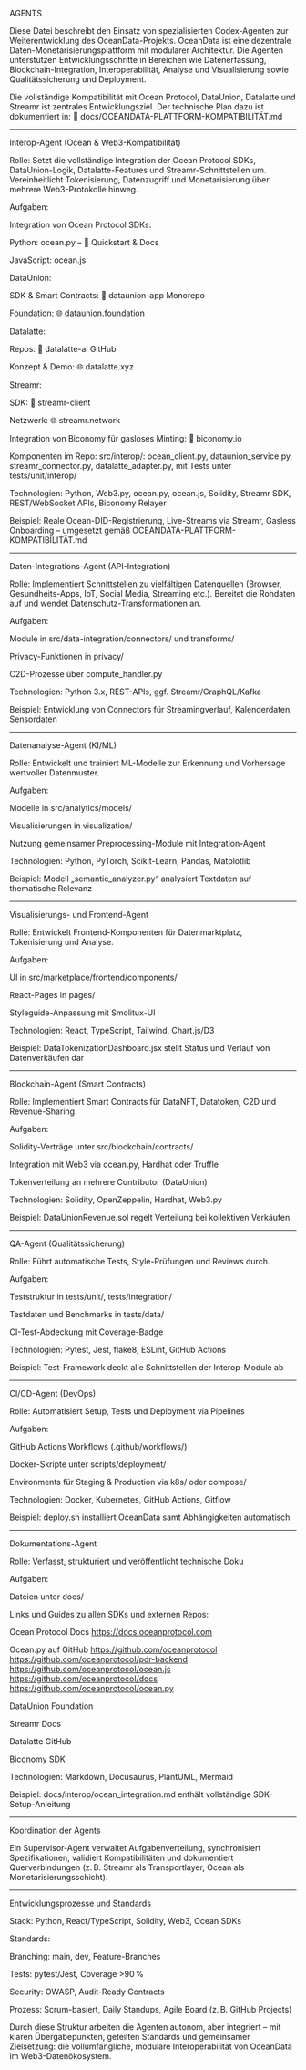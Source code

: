 AGENTS

Diese Datei beschreibt den Einsatz von spezialisierten Codex-Agenten zur Weiterentwicklung des OceanData-Projekts. OceanData ist eine dezentrale Daten-Monetarisierungsplattform mit modularer Architektur. Die Agenten unterstützen Entwicklungsschritte in Bereichen wie Datenerfassung, Blockchain-Integration, Interoperabilität, Analyse und Visualisierung sowie Qualitätssicherung und Deployment.

Die vollständige Kompatibilität mit Ocean Protocol, DataUnion, Datalatte und Streamr ist zentrales Entwicklungsziel. Der technische Plan dazu ist dokumentiert in: 📄 docs/OCEANDATA-PLATTFORM-KOMPATIBILITÄT.md


---

Interop-Agent (Ocean & Web3-Kompatibilität)

Rolle: Setzt die vollständige Integration der Ocean Protocol SDKs, DataUnion-Logik, Datalatte-Features und Streamr-Schnittstellen um. Vereinheitlicht Tokenisierung, Datenzugriff und Monetarisierung über mehrere Web3-Protokolle hinweg.

Aufgaben:

Integration von Ocean Protocol SDKs:

Python: ocean.py – 📘 Quickstart & Docs

JavaScript: ocean.js


DataUnion:

SDK & Smart Contracts: 📁 dataunion-app Monorepo

Foundation: 🌐 dataunion.foundation


Datalatte:

Repos: 📁 datalatte-ai GitHub

Konzept & Demo: 🌐 datalatte.xyz


Streamr:

SDK: 📘 streamr-client

Netzwerk: 🌐 streamr.network


Integration von Biconomy für gasloses Minting: 📘 biconomy.io


Komponenten im Repo: src/interop/: ocean_client.py, dataunion_service.py, streamr_connector.py, datalatte_adapter.py, mit Tests unter tests/unit/interop/

Technologien: Python, Web3.py, ocean.py, ocean.js, Solidity, Streamr SDK, REST/WebSocket APIs, Biconomy Relayer

Beispiel: Reale Ocean-DID-Registrierung, Live-Streams via Streamr, Gasless Onboarding – umgesetzt gemäß OCEANDATA-PLATTFORM-KOMPATIBILITÄT.md


---

Daten-Integrations-Agent (API-Integration)

Rolle: Implementiert Schnittstellen zu vielfältigen Datenquellen (Browser, Gesundheits-Apps, IoT, Social Media, Streaming etc.). Bereitet die Rohdaten auf und wendet Datenschutz-Transformationen an.

Aufgaben:

Module in src/data-integration/connectors/ und transforms/

Privacy-Funktionen in privacy/

C2D-Prozesse über compute_handler.py


Technologien: Python 3.x, REST-APIs, ggf. Streamr/GraphQL/Kafka

Beispiel: Entwicklung von Connectors für Streamingverlauf, Kalenderdaten, Sensordaten


---

Datenanalyse-Agent (KI/ML)

Rolle: Entwickelt und trainiert ML-Modelle zur Erkennung und Vorhersage wertvoller Datenmuster.

Aufgaben:

Modelle in src/analytics/models/

Visualisierungen in visualization/

Nutzung gemeinsamer Preprocessing-Module mit Integration-Agent


Technologien: Python, PyTorch, Scikit-Learn, Pandas, Matplotlib

Beispiel: Modell „semantic_analyzer.py“ analysiert Textdaten auf thematische Relevanz


---

Visualisierungs- und Frontend-Agent

Rolle: Entwickelt Frontend-Komponenten für Datenmarktplatz, Tokenisierung und Analyse.

Aufgaben:

UI in src/marketplace/frontend/components/

React-Pages in pages/

Styleguide-Anpassung mit Smolitux-UI


Technologien: React, TypeScript, Tailwind, Chart.js/D3

Beispiel: DataTokenizationDashboard.jsx stellt Status und Verlauf von Datenverkäufen dar


---

Blockchain-Agent (Smart Contracts)

Rolle: Implementiert Smart Contracts für DataNFT, Datatoken, C2D und Revenue-Sharing.

Aufgaben:

Solidity-Verträge unter src/blockchain/contracts/

Integration mit Web3 via ocean.py, Hardhat oder Truffle

Tokenverteilung an mehrere Contributor (DataUnion)


Technologien: Solidity, OpenZeppelin, Hardhat, Web3.py

Beispiel: DataUnionRevenue.sol regelt Verteilung bei kollektiven Verkäufen


---

QA-Agent (Qualitätssicherung)

Rolle: Führt automatische Tests, Style-Prüfungen und Reviews durch.

Aufgaben:

Teststruktur in tests/unit/, tests/integration/

Testdaten und Benchmarks in tests/data/

CI-Test-Abdeckung mit Coverage-Badge


Technologien: Pytest, Jest, flake8, ESLint, GitHub Actions

Beispiel: Test-Framework deckt alle Schnittstellen der Interop-Module ab


---

CI/CD-Agent (DevOps)

Rolle: Automatisiert Setup, Tests und Deployment via Pipelines

Aufgaben:

GitHub Actions Workflows (.github/workflows/)

Docker-Skripte unter scripts/deployment/

Environments für Staging & Production via k8s/ oder compose/


Technologien: Docker, Kubernetes, GitHub Actions, Gitflow

Beispiel: deploy.sh installiert OceanData samt Abhängigkeiten automatisch


---

Dokumentations-Agent

Rolle: Verfasst, strukturiert und veröffentlicht technische Doku

Aufgaben:

Dateien unter docs/

Links und Guides zu allen SDKs und externen Repos:

Ocean Protocol Docs 
https://docs.oceanprotocol.com

Ocean.py auf GitHub
https://github.com/oceanprotocol
https://github.com/oceanprotocol/pdr-backend
https://github.com/oceanprotocol/ocean.js
https://github.com/oceanprotocol/docs
https://github.com/oceanprotocol/ocean.py

DataUnion Foundation

Streamr Docs

Datalatte GitHub

Biconomy SDK



Technologien: Markdown, Docusaurus, PlantUML, Mermaid

Beispiel: docs/interop/ocean_integration.md enthält vollständige SDK-Setup-Anleitung


---

Koordination der Agents

Ein Supervisor-Agent verwaltet Aufgabenverteilung, synchronisiert Spezifikationen, validiert Kompatibilitäten und dokumentiert Querverbindungen (z. B. Streamr als Transportlayer, Ocean als Monetarisierungsschicht).


---

Entwicklungsprozesse und Standards

Stack: Python, React/TypeScript, Solidity, Web3, Ocean SDKs

Standards:

Branching: main, dev, Feature-Branches

Tests: pytest/Jest, Coverage >90 %

Security: OWASP, Audit-Ready Contracts

Prozess: Scrum-basiert, Daily Standups, Agile Board (z. B. GitHub Projects)


Durch diese Struktur arbeiten die Agenten autonom, aber integriert – mit klaren Übergabepunkten, geteilten Standards und gemeinsamer Zielsetzung: die vollumfängliche, modulare Interoperabilität von OceanData im Web3-Datenökosystem.

